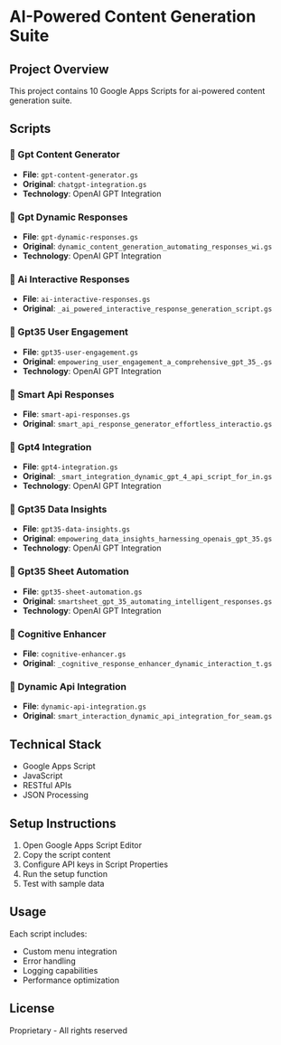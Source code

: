 # AI-Powered Content Generation Suite

## Project Overview
This project contains 10 Google Apps Scripts for ai-powered content generation suite.

## Scripts

### 📄 Gpt Content Generator
- **File**: `gpt-content-generator.gs`
- **Original**: `chatgpt-integration.gs`
- **Technology**: OpenAI GPT Integration

### 📄 Gpt Dynamic Responses
- **File**: `gpt-dynamic-responses.gs`
- **Original**: `dynamic_content_generation_automating_responses_wi.gs`
- **Technology**: OpenAI GPT Integration

### 📄 Ai Interactive Responses
- **File**: `ai-interactive-responses.gs`
- **Original**: `_ai_powered_interactive_response_generation_script.gs`

### 📄 Gpt35 User Engagement
- **File**: `gpt35-user-engagement.gs`
- **Original**: `empowering_user_engagement_a_comprehensive_gpt_35_.gs`
- **Technology**: OpenAI GPT Integration

### 📄 Smart Api Responses
- **File**: `smart-api-responses.gs`
- **Original**: `smart_api_response_generator_effortless_interactio.gs`

### 📄 Gpt4 Integration
- **File**: `gpt4-integration.gs`
- **Original**: `_smart_integration_dynamic_gpt_4_api_script_for_in.gs`
- **Technology**: OpenAI GPT Integration

### 📄 Gpt35 Data Insights
- **File**: `gpt35-data-insights.gs`
- **Original**: `empowering_data_insights_harnessing_openais_gpt_35.gs`
- **Technology**: OpenAI GPT Integration

### 📄 Gpt35 Sheet Automation
- **File**: `gpt35-sheet-automation.gs`
- **Original**: `smartsheet_gpt_35_automating_intelligent_responses.gs`
- **Technology**: OpenAI GPT Integration

### 📄 Cognitive Enhancer
- **File**: `cognitive-enhancer.gs`
- **Original**: `_cognitive_response_enhancer_dynamic_interaction_t.gs`

### 📄 Dynamic Api Integration
- **File**: `dynamic-api-integration.gs`
- **Original**: `smart_interaction_dynamic_api_integration_for_seam.gs`


## Technical Stack
- Google Apps Script
- JavaScript
- RESTful APIs
- JSON Processing

## Setup Instructions
1. Open Google Apps Script Editor
2. Copy the script content
3. Configure API keys in Script Properties
4. Run the setup function
5. Test with sample data

## Usage
Each script includes:
- Custom menu integration
- Error handling
- Logging capabilities
- Performance optimization

## License
Proprietary - All rights reserved
